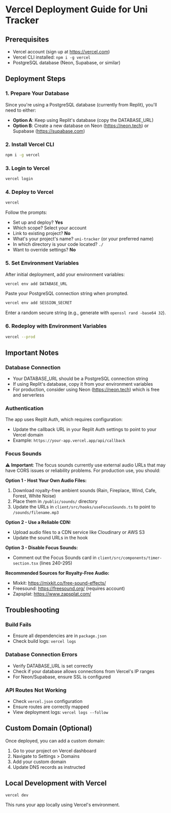 # Vercel Deployment Guide for Uni Tracker

## Prerequisites
- Vercel account (sign up at https://vercel.com)
- Vercel CLI installed: `npm i -g vercel`
- PostgreSQL database (Neon, Supabase, or similar)

## Deployment Steps

### 1. Prepare Your Database
Since you're using a PostgreSQL database (currently from Replit), you'll need to either:
- **Option A**: Keep using Replit's database (copy the DATABASE_URL)
- **Option B**: Create a new database on Neon (https://neon.tech) or Supabase (https://supabase.com)

### 2. Install Vercel CLI
```bash
npm i -g vercel
```

### 3. Login to Vercel
```bash
vercel login
```

### 4. Deploy to Vercel
```bash
vercel
```

Follow the prompts:
- Set up and deploy? **Yes**
- Which scope? Select your account
- Link to existing project? **No**
- What's your project's name? `uni-tracker` (or your preferred name)
- In which directory is your code located? `./`
- Want to override settings? **No**

### 5. Set Environment Variables

After initial deployment, add your environment variables:

```bash
vercel env add DATABASE_URL
```
Paste your PostgreSQL connection string when prompted.

```bash
vercel env add SESSION_SECRET
```
Enter a random secure string (e.g., generate with `openssl rand -base64 32`).

### 6. Redeploy with Environment Variables
```bash
vercel --prod
```

## Important Notes

### Database Connection
- Your DATABASE_URL should be a PostgreSQL connection string
- If using Replit's database, copy it from your environment variables
- For production, consider using Neon (https://neon.tech) which is free and serverless

### Authentication
The app uses Replit Auth, which requires configuration:
- Update the callback URL in your Replit Auth settings to point to your Vercel domain
- Example: `https://your-app.vercel.app/api/callback`

### Focus Sounds
⚠️ **Important**: The focus sounds currently use external audio URLs that may have CORS issues or reliability problems. For production use, you should:

**Option 1 - Host Your Own Audio Files:**
1. Download royalty-free ambient sounds (Rain, Fireplace, Wind, Cafe, Forest, White Noise)
2. Place them in `/public/sounds/` directory
3. Update the URLs in `client/src/hooks/useFocusSounds.ts` to point to `/sounds/filename.mp3`

**Option 2 - Use a Reliable CDN:**
- Upload audio files to a CDN service like Cloudinary or AWS S3
- Update the sound URLs in the hook

**Option 3 - Disable Focus Sounds:**
- Comment out the Focus Sounds card in `client/src/components/timer-section.tsx` (lines 240-295)

**Recommended Sources for Royalty-Free Audio:**
- Mixkit: https://mixkit.co/free-sound-effects/
- Freesound: https://freesound.org/ (requires account)
- Zapsplat: https://www.zapsplat.com/

## Troubleshooting

### Build Fails
- Ensure all dependencies are in `package.json`
- Check build logs: `vercel logs`

### Database Connection Errors
- Verify DATABASE_URL is set correctly
- Check if your database allows connections from Vercel's IP ranges
- For Neon/Supabase, ensure SSL is configured

### API Routes Not Working
- Check `vercel.json` configuration
- Ensure routes are correctly mapped
- View deployment logs: `vercel logs --follow`

## Custom Domain (Optional)
Once deployed, you can add a custom domain:
1. Go to your project on Vercel dashboard
2. Navigate to Settings > Domains
3. Add your custom domain
4. Update DNS records as instructed

## Local Development with Vercel
```bash
vercel dev
```

This runs your app locally using Vercel's environment.
